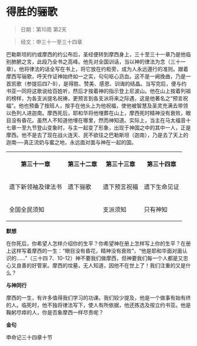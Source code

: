 # 得胜的骊歌 

> 日期：第10周 第2天

> 经文：申三十一至三十四章

巴勒斯坦的约或摩西的约公布后，圣经便转到摩西身上，三十至三十一章乃是他临别肺腑之言，此段乃全书之高峰。他先对全国训话，当以神的律法为念（三十一章）。他将律法的话全写在书上，将它放在约柜旁，成为人永远遵行的准则。跟着摩西写骊歌，呼天作证神始终如一之实，句句呕心沥血。这不是一阙挽曲，乃是一首凯歌（参提后四7-8），是得胜、赞美、感恩、训诲的结晶。当写完后，便与约书亚一同将这歌说给百姓听，然后才按着神的指示登上尼波山。他在山上按着列祖的榜样，为各支派提名祝祷，更预言到各支派将来之际遇，这是他著名之“预言祝福”。他也预备了按班人，按手在他头上为他祝福，使他被智慧及圣灵充满去带领以色列人进迦南。摩西死后，耶和华将他埋葬在山上，摩西死时精神没有衰败，眼目没有昏花。虽然人不知道他埋在哪里，然而神知道。实际上，当主在马太福音十七章一至九节登山变象时，与主一起变了形象，出现于神国之中的其中一人，正是摩西。他不是去了现在战火连天、民不欲往之巴勒斯坦（迦南），乃是去了天上的迦南──真正流奶与蜜之地，永远面对面与神在一起的国。

<table>
 <tbody>
  <tr>
   <th><p>第三十一章</p></th>
   <th><p>第三十二章</p></th>
   <th><p>第三十三章</p></th>
   <th><p>第三十四章</p></th>
  </tr>
  <tr>
   <td><p>遗下新领袖及律法书</p></td>
   <td><p>遗下骊歌</p></td>
   <td><p>遗下预言祝福</p></td>
   <td><p>遗下生命见证</p></td>
  </tr>
  <tr>
   <td colspan="2"><p>全国全民须知</p></td>
   <td><p>支派须知</p></td>
   <td><p>只有神知</p></td>
  </tr>
 </tbody>
</table>

**默想**

在你死后，你希望人怎样介绍你的生平？你希望神在册上怎样写上你的生平？在册上这样写着摩西的一生：“眼目没有昏花，精神没有衰败”，“他是耶和华面对面认识的……”（三十四 7、10-12）神不要我们做摩西，但神要我们每一个人都是又忠心又良善的好管家。摩西的坟墓，无人知道，因他不在世上了！我们注重的又是什么？

**与神同行**

摩西的一生，有许多值得我们学习的功课。我们较少提及，他是一个做事有始有终的人。临死时，他不独将律法写下，使人有所依据，他还拣选及按立约书亚。他是鞠躬尽瘁的人，你是否象摩西一样尽责呢？

**金句**

申命记三十四章十节

